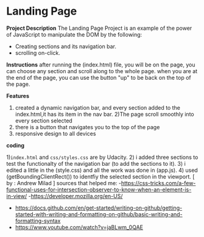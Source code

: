 # Landing Page
**Project Description**
The Landing Page Project is an example of the power of JavaScript to manipulate the DOM by the following:
- Creating sections and its navigation bar.
- scrolling on-click.

**Instructions**
after running the (index.html) file, you will be on the page, 
you can choose any section and scroll along to the whole page.
when you are at the end of the page, you can use the button "up" 
to be back on the top of the page. 


**Features**

1) created a dynamic navigation bar, and every section added to the index.html,it has its item in the nav bar.
2)The page scroll smoothly into every section selected
3) there is a button that navigates you to the top of the page
4) responsive design to all devices



**coding**	

1)`index.html` and `css/styles.css` are by Udacity.
2) i added three sections to test the functionalty of the navigation bar (to add the sections to it).
3) i edited a little in the (style.css) and all the work was done in (app.js).
4) used (getBoundingClientRect()) to identfiy the selected section in the viewport.
[ by : Andrew Milad ]
sources that helped me: 
-https://css-tricks.com/a-few-functional-uses-for-intersection-observer-to-know-when-an-element-is-in-view/
-https://developer.mozilla.org/en-US/
- https://docs.github.com/en/get-started/writing-on-github/getting-started-with-writing-and-formatting-on-github/basic-writing-and-formatting-syntax
- https://www.youtube.com/watch?v=jaBLwm_0QAE

